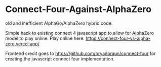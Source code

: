 # Connect-Four-Against-AlphaZero
old and inefficient AlphaGo/AlphaZero hybrid code.

Simple hack to existing connect 4 javascript app to allow for AlphaZero model to play online. Play online here: https://connect-four-vs-alpha-zero.vercel.app/

Frontend credit goes to https://github.com/bryanbraun/connect-four for creating the javascript connect four implementation.
